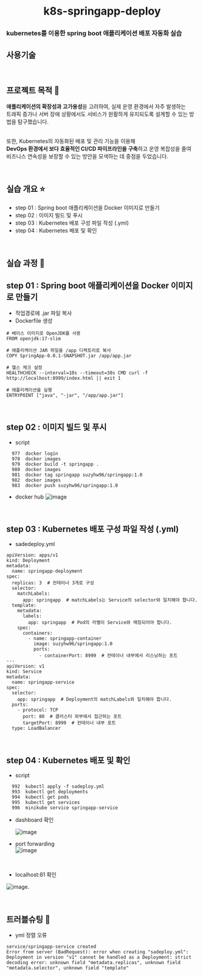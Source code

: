 # <p align="center"> k8s-springapp-deploy

### kubernetes를 이용한 spring boot 애플리케이션 배포 자동화 실습

## 사용기술


<br>

## 프로젝트 목적 🌷
**애플리케이션의 확장성과 고가용성**을 고려하여, 실제 운영 환경에서 자주 발생하는 <br>
트래픽 증가나 서버 장애 상황에서도 서비스가 원활하게 유지되도록 설계할 수 있는 방법을 탐구했습니다. <br><br>

또한, Kubernetes의 자동화된 배포 및 관리 기능을 이용해 <br>
**DevOps 환경에서 보다 효율적인 CI/CD 파이프라인을 구축**하고 운영 복잡성을 줄여<br>
비즈니스 연속성을 보장할 수 있는 방안을 모색하는 데 중점을 두었습니다. <br>

<br>

## 실습 개요 :star:

- step 01 : Spring boot 애플리케이션을 Docker 이미지로 만들기
- step 02 : 이미지 빌드 및 푸시
- step 03 : Kubernetes 배포 구성 파일 작성 (.yml)
- step 04 : Kubernetes 배포 및 확인

<br>

## 실습 과정 :mag_right:

## step 01 : Spring boot 애플리케이션을 Docker 이미지로 만들기
- 작업경로에 .jar 파일 복사
- Dockerfile 생성
```
# 베이스 이미지로 OpenJDK를 사용
FROM openjdk:17-slim

# 애플리케이션 JAR 파일을 /app 디렉토리로 복사
COPY SpringApp-0.0.1-SNAPSHOT.jar /app/app.jar

# 헬스 체크 설정
HEALTHCHECK --interval=10s --timeout=30s CMD curl -f http://localhost:8999/index.html || exit 1

# 애플리케이션을 실행
ENTRYPOINT ["java", "-jar", "/app/app.jar"]

```
<br>

## step 02 : 이미지 빌드 및 푸시
- script
```
  977  docker login
  978  docker images
  979  docker build -t springapp .
  980  docker images
  981  docker tag springapp suzyhw96/springapp:1.0
  982  docker images
  983  docker push suzyhw96/springapp:1.0
```
- docker hub
![image](https://github.com/user-attachments/assets/247319e1-d297-421d-8b1c-e3c348ede026)

<br>

## step 03 : Kubernetes 배포 구성 파일 작성 (.yml)
- sadedeploy.yml
```
apiVersion: apps/v1
kind: Deployment
metadata:
  name: springapp-deployment
spec:
  replicas: 3  # 컨테이너 3개로 구성
  selector:
    matchLabels:
      app: springapp  # matchLabels는 Service의 selector와 일치해야 합니다.
  template:
    metadata:
      labels:
        app: springapp  # Pod의 라벨이 Service와 매칭되어야 합니다.
    spec:
      containers:
        - name: springapp-container
          image: suzyhw96/springapp:1.0
          ports:
            - containerPort: 8999  # 컨테이너 내부에서 리스닝하는 포트
---
apiVersion: v1
kind: Service
metadata:
  name: springapp-service
spec:
  selector:
    app: springapp  # Deployment의 matchLabels와 일치해야 합니다.
  ports:
    - protocol: TCP
      port: 80  # 클러스터 외부에서 접근하는 포트
      targetPort: 8999  # 컨테이너 내부 포트
  type: LoadBalancer

```
<br>

## step 04 : Kubernetes 배포 및 확인
- script
```
  992  kubectl apply -f sadeploy.yml 
  993  kubectl get deployments
  994  kubectl get pods
  995  kubectl get services
  996  minikube service springapp-service
```

- dashboard 확인

  ![image](https://github.com/user-attachments/assets/72d67bd9-c570-4883-84cd-b56d41eebd70)

- port forwarding <br>
![image](https://github.com/user-attachments/assets/92748977-a767-45f0-af87-59ddcaea93d1)

<br>

- localhost:81 확인

![image](https://github.com/user-attachments/assets/6b52bee2-5acb-4d8b-b2f3-84592e82ef90).


<br>

## 트러블슈팅 📝
- yml 정렬 오류
```
service/springapp-service created
Error from server (BadRequest): error when creating "sadeploy.yml": Deployment in version "v1" cannot be handled as a Deployment: strict decoding error: unknown field "metadata.replicas", unknown field "metadata.selector", unknown field "template"
```
<br>
